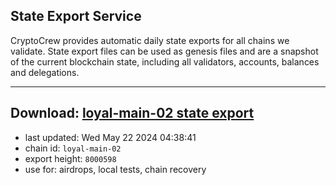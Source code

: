## State Export Service
CryptoCrew provides automatic daily state exports for all chains we validate. State export files can be used as genesis files and are a snapshot of the current blockchain state, including all validators, accounts, balances and delegations.

---
**Download: [loyal-main-02 state export](https://dl-eu2.ccvalidators.com/SERVICE/loyal/loyal-main-02_export_8000598.json)**
---

- last updated: Wed May 22 2024 04:38:41
- chain id: `loyal-main-02`
- export height: `8000598`
- use for: airdrops, local tests, chain recovery
